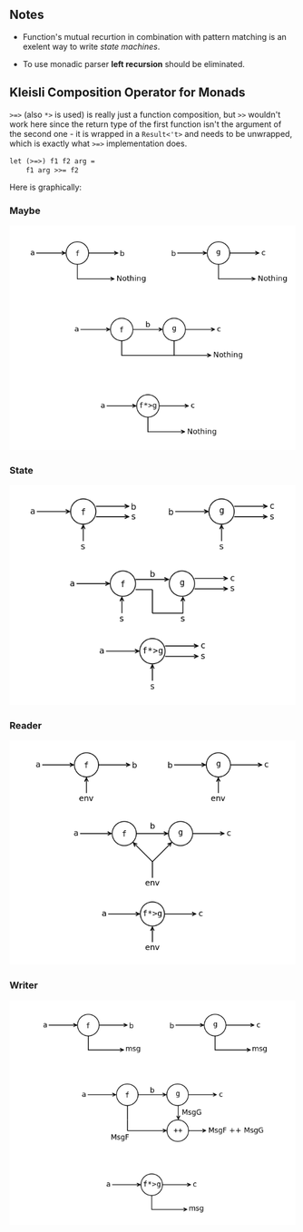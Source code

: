 ## Notes

- Function's mutual recurtion in combination with pattern matching
  is an exelent way to write _state machines_.

- To use monadic parser **left recursion** should be eliminated.

## Kleisli Composition Operator for Monads

`>=>` (also `*>` is used) is really just a function composition, but `>>` wouldn't work here since
the return type of the first function isn't the argument of the second one - it
is wrapped in a `Result<'t>` and needs to be unwrapped, which is exactly what
`>=>` implementation does.

```
let (>=>) f1 f2 arg =
    f1 arg >>= f2
```

Here is graphically:

### Maybe

![Maybe Monad](images/maybe.png)

### State

![State Monad](images/state.png)

### Reader

![Reader Monad](images/reader.png)

### Writer

![Writer Monad](images/writer.png)
